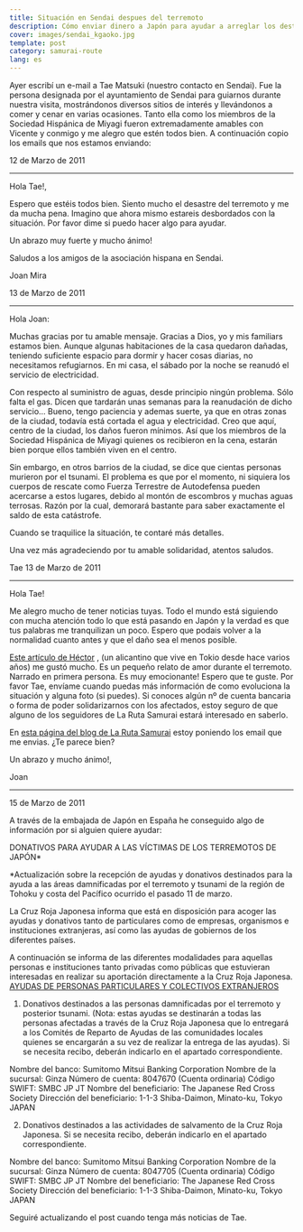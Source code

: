 ```yaml
---
title: Situación en Sendai despues del terremoto
description: Cómo enviar dinero a Japón para ayudar a arreglar los destrozos del reciente terremoto
cover: images/sendai_kgaoko.jpg
template: post
category: samurai-route
lang: es
---
```


Ayer escribí un e-mail a Tae Matsuki (nuestro contacto en Sendai). Fue la persona designada por el ayuntamiento de Sendai para guiarnos durante nuestra visita, mostrándonos diversos sitios de interés y llevándonos a comer y cenar en varias ocasiones. Tanto ella como los miembros de la Sociedad Hispánica de Miyagi fueron extremadamente amables con Vicente y conmigo y me alegro que estén todos bien. A continuación copio los emails que nos estamos enviando:

12 de Marzo de 2011

- - - - - -

Hola Tae!,

Espero que estéis todos bien. Siento mucho el desastre del terremoto y me da mucha pena. Imagino que ahora mismo estareis desbordados con la situación. Por favor dime si puedo hacer algo para ayudar.

Un abrazo muy fuerte y mucho ánimo!

Saludos a los amigos de la asociación hispana en Sendai.

Joan Mira

13 de Marzo de 2011

- - - - - -

Hola Joan:

Muchas gracias por tu amable mensaje. Gracias a Dios, yo y mis familiars estamos bien. Aunque algunas habitaciones de la casa quedaron dañadas, teniendo suficiente espacio para dormir y hacer cosas diarias, no necesitamos refugiarnos. En mi casa, el sábado por la noche se reanudó el servicio de electricidad.

Con respecto al suministro de aguas, desde principio ningún problema. Sólo falta el gas. Dicen que tardarán unas semanas para la reanudación de dicho servicio… Bueno, tengo paciencia y ademas suerte, ya que en otras zonas de la ciudad, todavía está cortada el agua y electricidad. Creo que aquí, centro de la ciudad, los daños fueron mínimos. Así que los miembros de la Sociedad Hispánica de Miyagi quienes os recibieron en la cena, estarán bien porque ellos también viven en el centro.

Sin embargo, en otros barrios de la ciudad, se dice que cientas personas murieron por el tsunami. El problema es que por el momento, ni siquiera los cuerpos de rescate como Fuerza Terrestre de Autodefensa pueden acercarse a estos lugares, debido al montón de escombros y muchas aguas terrosas. Razón por la cual, demorará bastante para saber exactamente el saldo de esta
 catástrofe.

Cuando se traquilice la situación, te contaré más detalles.

Una vez más agradeciendo por tu amable solidaridad, atentos saludos.

Tae
13 de Marzo de 2011

- - - - - -

Hola Tae!

Me alegro mucho de tener noticias tuyas. Todo el mundo está siguiendo con mucha atención todo lo que está pasando en Japón y la verdad es que tus palabras me tranquilizan un poco. Espero que podais volver a la normalidad cuanto antes y que el daño sea el menos posible.

[Este artículo de Héctor](http://www.facebook.com/notes/h%C3%A9ctor-garc%C3%ADa-puigcerver/as%C3%AD-lo-viv%C3%AD-yo-el-mayor-terremoto-de-la-historia-de-jap%C3%B3n-parte-1/10150116984462662) , (un alicantino que vive en Tokio desde hace varios años) me gustó mucho. Es un pequeño relato de amor durante el terremoto. Narrado en primera persona. Es muy emocionante! Espero que te guste.
 Por favor Tae, envíame cuando puedas más información de como evoluciona la situación y alguna foto (si puedes). Si conoces algún nº de cuenta bancaria o forma de poder solidarizarnos con los afectados, estoy seguro de que alguno de los seguidores de La Ruta Samurai estará interesado en saberlo.

En [esta página del blog de La Ruta Samurai](http://www.rutasamurai.com/Japon/situacion-en-sendai-despues-del-terremoto.html) estoy poniendo los email que me envias. ¿Te parece bien?

Un abrazo y mucho ánimo!,

Joan

- - - - - -

15 de Marzo de 2011

A través de la embajada de Japón en España he conseguido algo de información por si alguien quiere ayudar:

DONATIVOS PARA AYUDAR A LAS VÍCTIMAS DE LOS TERREMOTOS DE JAPÓN*

*Actualización sobre la recepción de ayudas y donativos destinados para la ayuda a las áreas damnificadas por el terremoto y tsunami de la región de Tohoku y costa del Pacífico ocurrido el pasado 11 de marzo.

La Cruz Roja Japonesa informa que está en disposición para acoger las ayudas y donativos tanto de particulares como de empresas, organismos e instituciones extranjeras, así como las ayudas de gobiernos de los diferentes países.

A continuación se informa de las diferentes modalidades para aquellas personas e instituciones tanto privadas como públicas que estuvieran interesadas en realizar su aportación directamente a la Cruz Roja Japonesa.
<span style="text-decoration: underline;">AYUDAS DE PERSONAS PARTICULARES Y COLECTIVOS EXTRANJEROS</span>

1) Donativos destinados a las personas damnificadas por el terremoto y posterior tsunami. (Nota: estas ayudas se destinarán a todas las personas afectadas a través de la Cruz Roja Japonesa que lo entregará a los Comités de Reparto de Ayudas de las comunidades locales quienes se encargarán a su vez de realizar la entrega de las ayudas). Si se necesita recibo, deberán indicarlo en el apartado correspondiente.

Nombre del banco: Sumitomo Mitsui Banking Corporation
Nombre de la sucursal: Ginza
Número de cuenta: 8047670 (Cuenta ordinaria)
Código SWIFT: SMBC JP JT
Nombre del beneficiario: The Japanese Red Cross Society
Dirección del beneficiario: 1-1-3 Shiba-Daimon, Minato-ku, Tokyo  JAPAN

2) Donativos destinados a las actividades de salvamento de la Cruz Roja Japonesa. Si se necesita recibo, deberán indicarlo en el apartado correspondiente.

Nombre del banco: Sumitomo Mitsui Banking Corporation
Nombre de la sucursal: Ginza
Número de cuenta: 8047705 (Cuenta ordinaria)
Código SWIFT: SMBC JP JT
Nombre del beneficiario: The Japanese Red Cross Society
Dirección del beneficiario: 1-1-3 Shiba-Daimon, Minato-ku, Tokyo  JAPAN

Seguiré actualizando el post cuando tenga más noticias de Tae.
